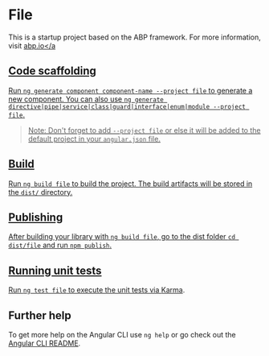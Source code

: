 # File

This is a startup project based on the ABP framework. For more information, visit <a href="https://abp.io/" target="_blank">abp.io</a

## Code scaffolding

Run `ng generate component component-name --project file` to generate a new component. You can also use `ng generate directive|pipe|service|class|guard|interface|enum|module --project file`.
> Note: Don't forget to add `--project file` or else it will be added to the default project in your `angular.json` file. 

## Build

Run `ng build file` to build the project. The build artifacts will be stored in the `dist/` directory.

## Publishing

After building your library with `ng build file`, go to the dist folder `cd dist/file` and run `npm publish`.

## Running unit tests

Run `ng test file` to execute the unit tests via [Karma](https://karma-runner.github.io).

## Further help

To get more help on the Angular CLI use `ng help` or go check out the [Angular CLI README](https://github.com/angular/angular-cli/blob/master/README.md).
